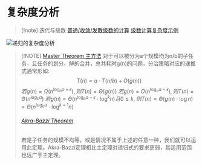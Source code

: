 # 复杂度分析

> [!note] 迭代与级数
> [普通/收敛/发散级数的计算](files/slides/Tsinghua-DSA-2024Fall-chapter/01.Introduction.pdf#page=43)
> [级数计算复杂度示例](files/slides/Tsinghua-DSA-2024Fall-chapter/01.Introduction.pdf#page=47)

![递归的复杂度分析](10-4%20（递归）.md#递归的复杂度分析)

> [!NOTE] [Master Theorem 主方法](files/slides/Tsinghua-DSA-2024Fall-chapter/01.Introduction.pdf#page=64)
> 对于可以被分为a个规模均为n/b的子任务，且任务的划分、解的合并，总共耗时g(n)的问题，分治策略对应的递推式通常形如:$$T(n) = a\cdot T(n/b) + O(g(n))$$
> $若g(n) = \Omega(n^{\log_ba+\epsilon}),则T(n)=\Theta(g(n))$
> $若g(n) = O(n^{\log_ba-\epsilon}),则T(n)=\Theta(n^{\log_ba})$
> $若g(n) = \Theta(n^{\log_ba-\epsilon} \cdot \log^k{n})且0\le k,则T(n)=\Theta(g(n)\cdot \log{n})=\Theta(n^{\log_ba} \cdot \log^{k+1}{n})$
> ###### [Akra-Bazzi Theorem](files/slides/Tsinghua-DSA-2024Fall-chapter/01.Introduction.pdf#page=68)
> 若是子任务的规模不均等，或是情况不属于上述的任意一种，我们就可以运用此定理。Akra-Bazzi定理相比主定理对递归式的要求更弱，其适用范围也远广于主定理。
